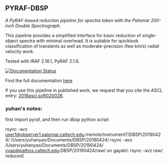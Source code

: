 ## PYRAF-DBSP
*A PyRAF-based reduction pipeline for spectra taken with the Palomar 200-inch Double Spectrograph.*

This pipeline provides a simplified interface for basic reduction of single-object spectra with minimal overhead.  It is suitable for quicklook classification of transients as well as moderate-precision (few km/s) radial velocity work.

Tested with IRAF 2.16.1, PyRAF 2.1.6.

[![Documentation Status](https://readthedocs.org/projects/pyraf-dbsp/badge/?version=latest)](http://pyraf-dbsp.readthedocs.org/en/latest/?badge=latest)

Find the full documentation [here](http://pyraf-dbsp.readthedocs.org/)

If you use this pipeline in published work, we request that you cite the 
ASCL entry: [2016ascl.soft02002B](http://adsabs.harvard.edu/abs/2016ascl.soft02002B).

### yuhan's notes:
first import pyraf, and then run dbsp python script

rsync -avz user1@observer1.palomar.caltech.edu:/remote/instrument7/DBSP/20190424/  /Users/yuhanyao/Documents/DBSP/20190424/
rsync -avz /Users/yuhanyao/Documents/DBSP/20190424/ yyao@pathos.caltech.edu:DBSP/20190424/raw/
on gayatri: rsync -avz raw/ reduced/
